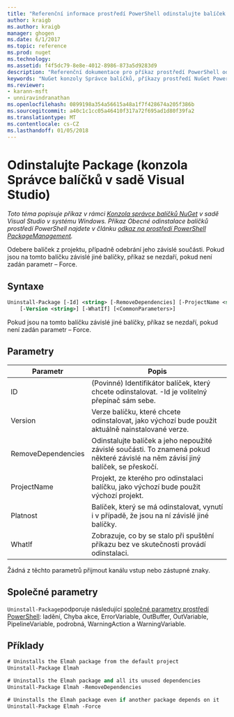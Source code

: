 ```yaml
---
title: "Referenční informace prostředí PowerShell odinstalujte balíček NuGet | Microsoft Docs"
author: kraigb
ms.author: kraigb
manager: ghogen
ms.date: 6/1/2017
ms.topic: reference
ms.prod: nuget
ms.technology: 
ms.assetid: f4f5dc79-8e8e-4012-8986-873a5d9283d9
description: "Referenční dokumentace pro příkaz prostředí PowerShell odinstalace balíčku v konzole Správce balíčků NuGet v sadě Visual Studio."
keywords: "NuGet konzoly Správce balíčků, příkazy prostředí NuGet Powershell, NuGet Powershell odkaz, odinstalační balíček"
ms.reviewer:
- karann-msft
- unniravindranathan
ms.openlocfilehash: 0899198a354a56615a48a1f7f428674a205f386b
ms.sourcegitcommit: a40c1c1cc05a46410f317a72f695ad1d80f39fa2
ms.translationtype: MT
ms.contentlocale: cs-CZ
ms.lasthandoff: 01/05/2018
---
```

# <a name="uninstall-package-package-manager-console-in-visual-studio"></a>Odinstalujte Package (konzola Správce balíčků v sadě Visual Studio)

*Toto téma popisuje příkaz v rámci [Konzola správce balíčků NuGet](Package-Manager-Console.md) v sadě Visual Studio v systému Windows. Příkaz Obecné odinstalace balíčků prostředí PowerShell najdete v článku [odkaz na prostředí PowerShell PackageManagement](/powershell/module/packagemanagement/?view=powershell-6).*

Odebere balíček z projektu, případně odebrání jeho závislé součásti. Pokud jsou na tomto balíčku závislé jiné balíčky, příkaz se nezdaří, pokud není zadán parametr – Force.

## <a name="syntax"></a>Syntaxe

```ps
Uninstall-Package [-Id] <string> [-RemoveDependencies] [-ProjectName <string>] [-Force]
    [-Version <string>] [-WhatIf] [<CommonParameters>]
```

Pokud jsou na tomto balíčku závislé jiné balíčky, příkaz se nezdaří, pokud není zadán parametr – Force.

## <a name="parameters"></a>Parametry

| Parametr | Popis |
| --- | --- |
| ID | (Povinné) Identifikátor balíček, který chcete odinstalovat. -Id je volitelný přepínač sám sebe. |
| Version | Verze balíčku, které chcete odinstalovat, jako výchozí bude použit aktuálně nainstalované verze. |
| RemoveDependencies | Odinstalujte balíček a jeho nepoužité závislé součásti. To znamená pokud některé závislé na něm závisí jiný balíček, se přeskočí. |
| ProjectName | Projekt, ze kterého pro odinstalaci balíčku, jako výchozí bude použit výchozí projekt. |
| Platnost | Balíček, který se má odinstalovat, vynutí i v případě, že jsou na ní závislé jiné balíčky. |
| WhatIf | Zobrazuje, co by se stalo při spuštění příkazu bez ve skutečnosti provádí odinstalaci. |

Žádná z těchto parametrů přijmout kanálu vstup nebo zástupné znaky.

## <a name="common-parameters"></a>Společné parametry

`Uninstall-Package`podporuje následující [společné parametry prostředí PowerShell](http://go.microsoft.com/fwlink/?LinkID=113216): ladění, Chyba akce, ErrorVariable, OutBuffer, OutVariable, PipelineVariable, podrobná, WarningAction a WarningVariable.

## <a name="examples"></a>Příklady

```ps
# Uninstalls the Elmah package from the default project
Uninstall-Package Elmah

# Uninstalls the Elmah package and all its unused dependencies
Uninstall-Package Elmah -RemoveDependencies 

# Uninstalls the Elmah package even if another package depends on it
Uninstall-Package Elmah -Force
```
